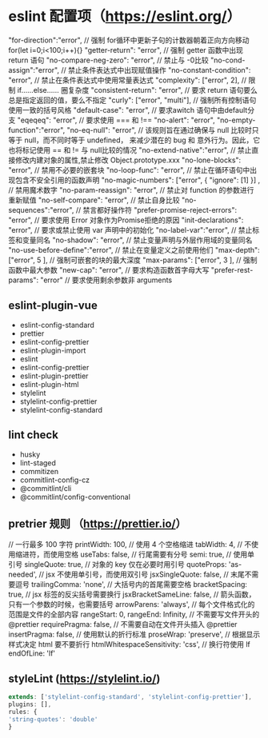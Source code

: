 # eslint 配置项（<https://eslint.org/>）

  "for-direction":"error", // 强制 for循环中更新子句的计数器朝着正向方向移动  for(let i=0;i<100;i++){}
    "getter-return": "error", // 强制 getter 函数中出现 return 语句
    "no-compare-neg-zero": "error", //  禁止与 -0比较
    "no-cond-assign":"error", // 禁止条件表达式中出现赋值操作
    "no-constant-condition": "error", // 禁止在条件表达式中使用常量表达式
    "complexity": ["error", 2], // 限制 if……else…… 圈复杂度
    "consistent-return": "error", // 要求 return 语句要么总是指定返回的值，要么不指定
    "curly": ["error", "multi"], // 强制所有控制语句使用一致的括号风格
    "default-case": "error", // 要求awitch 语句中由default分支
    "eqeqeq": "error", // 要求使用 === 和 !==
    "no-alert": "error",
    "no-empty-function":"error",
    "no-eq-null": "error", // 该规则旨在通过确保与 null 比较时只等于 null，而不同时等于 undefined， 来减少潜在的 bug 和 意外行为。因此，它也将标记使用 == 和 != 与 null比较的情况
    "no-extend-native":"error", // 禁止直接修改内建对象的属性,禁止修改 Object.prototype.xxx
    "no-lone-blocks": "error", // 禁用不必要的嵌套块
    "no-loop-func": "error", // 禁止在循环语句中出现包含不安全引用的函数声明
    "no-magic-numbers": ["error", { "ignore": [1] }] , // 禁用魔术数字
    "no-param-reassign": "error", // 禁止对 function 的参数进行重新赋值
    "no-self-compare": "error", // 禁止自身比较
    "no-sequences":"error", // 禁言都好操作符
    "prefer-promise-reject-errors": "error", // 要求使用 Error 对象作为Promise拒绝的原因
    "init-declarations": "error", // 要求或禁止使用 var 声明中的初始化
    "no-label-var":"error", // 禁止标签和变量同名
    "no-shadow": "error", // 禁止变量声明与外层作用域的变量同名
    "no-use-before-define":"error", // 禁止在变量定义之前使用他们
    "max-depth": ["error", 5 ], // 强制可嵌套的块的最大深度
    "max-params": ["error", 3 ], // 强制函数中最大参数
    "new-cap": "error", // 要求构造函数首字母大写
    "prefer-rest-params": "error" // 要求使用剩余参数非 arguments

## eslint-plugin-vue

- eslint-config-standard
- prettier
- eslint-config-prettier
- eslint-plugin-import
- eslint
- eslint-config-prettier
- eslint-plugin-prettier
- eslint-plugin-html
- stylelint
- stylelint-config-prettier
- stylelint-config-standard

## lint check

- husky
- lint-staged
- commitizen
- commitlint-config-cz
- @commitlint/cli
- @commitlint/config-conventional

## pretrier 规则 （<https://prettier.io/>）

// 一行最多 100 字符
printWidth: 100,
// 使用 4 个空格缩进
tabWidth: 4,
// 不使用缩进符，而使用空格
useTabs: false,
// 行尾需要有分号
semi: true,
// 使用单引号
singleQuote: true,
// 对象的 key 仅在必要时用引号
quoteProps: 'as-needed',
// jsx 不使用单引号，而使用双引号
jsxSingleQuote: false,
// 末尾不需要逗号
trailingComma: 'none',
// 大括号内的首尾需要空格
bracketSpacing: true,
// jsx 标签的反尖括号需要换行
jsxBracketSameLine: false,
// 箭头函数，只有一个参数的时候，也需要括号
arrowParens: 'always',
// 每个文件格式化的范围是文件的全部内容
rangeStart: 0,
rangeEnd: Infinity,
// 不需要写文件开头的 @prettier
requirePragma: false,
// 不需要自动在文件开头插入 @prettier
insertPragma: false,
// 使用默认的折行标准
proseWrap: 'preserve',
// 根据显示样式决定 html 要不要折行
htmlWhitespaceSensitivity: 'css',
// 换行符使用 lf
endOfLine: 'lf'

## styleLint (<https://stylelint.io/>)

```js
extends: ['stylelint-config-standard', 'stylelint-config-prettier'],
plugins: [],
rules: {
'string-quotes': 'double'
}
```
